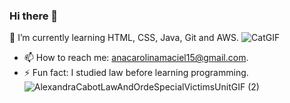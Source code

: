 ### Hi there 👋

🌱 I’m currently learning HTML, CSS, Java, Git and AWS.
![CatGIF](https://github.com/caroltmaciel/caroltmaciel/assets/67395395/50b4193d-35f5-4b9d-86f5-d7bf993d80c4)

- 📫 How to reach me: anacarolinamaciel15@gmail.com.
- ⚡ Fun fact: I studied law before learning programming.
![AlexandraCabotLawAndOrdeSpecialVictimsUnitGIF (2)](https://github.com/caroltmaciel/caroltmaciel/assets/67395395/34a91c36-d9fc-4684-87ea-a19c9439a0b8)


